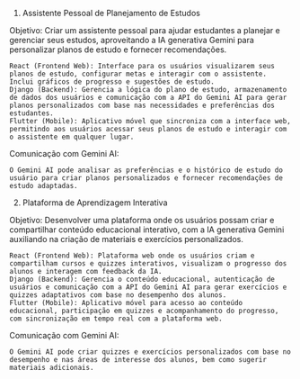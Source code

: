 1. Assistente Pessoal de Planejamento de Estudos

Objetivo: Criar um assistente pessoal para ajudar estudantes a planejar e gerenciar seus estudos, aproveitando a IA generativa Gemini para personalizar planos de estudo e fornecer recomendações.

    React (Frontend Web): Interface para os usuários visualizarem seus planos de estudo, configurar metas e interagir com o assistente. Inclui gráficos de progresso e sugestões de estudo.
    Django (Backend): Gerencia a lógica do plano de estudo, armazenamento de dados dos usuários e comunicação com a API do Gemini AI para gerar planos personalizados com base nas necessidades e preferências dos estudantes.
    Flutter (Mobile): Aplicativo móvel que sincroniza com a interface web, permitindo aos usuários acessar seus planos de estudo e interagir com o assistente em qualquer lugar.

Comunicação com Gemini AI:

    O Gemini AI pode analisar as preferências e o histórico de estudo do usuário para criar planos personalizados e fornecer recomendações de estudo adaptadas.

2. Plataforma de Aprendizagem Interativa

Objetivo: Desenvolver uma plataforma onde os usuários possam criar e compartilhar conteúdo educacional interativo, com a IA generativa Gemini auxiliando na criação de materiais e exercícios personalizados.

    React (Frontend Web): Plataforma web onde os usuários criam e compartilham cursos e quizzes interativos, visualizam o progresso dos alunos e interagem com feedback da IA.
    Django (Backend): Gerencia o conteúdo educacional, autenticação de usuários e comunicação com a API do Gemini AI para gerar exercícios e quizzes adaptativos com base no desempenho dos alunos.
    Flutter (Mobile): Aplicativo móvel para acesso ao conteúdo educacional, participação em quizzes e acompanhamento do progresso, com sincronização em tempo real com a plataforma web.

Comunicação com Gemini AI:

    O Gemini AI pode criar quizzes e exercícios personalizados com base no desempenho e nas áreas de interesse dos alunos, bem como sugerir materiais adicionais.
